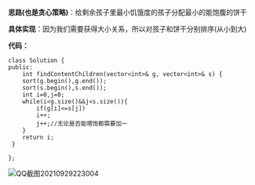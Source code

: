 **思路(也是贪心策略)**：给剩余孩子里最小饥饿度的孩子分配最小的能饱腹的饼干

**具体实现**：因为我们需要获得大小关系，所以对孩子和饼干分别排序(从小到大)

**代码：**
```
class Solution {
public:
    int findContentChildren(vector<int>& g, vector<int>& s) {
    sort(g.begin(),g.end());
    sort(s.begin(),s.end());
    int i=0,j=0;
    while(i<g.size()&&j<s.size()){
        if(g[i]<=s[j])
        i++;
        j++;//无论是否能喂饱都需要加一
    }
    return i;
 }    
    
};
```

![QQ截图20210929223004](https://user-images.githubusercontent.com/90401274/135289490-d04fdf12-8093-421d-a156-f499d516d062.png)
